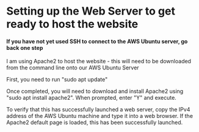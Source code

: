 # Setting up the Web Server to get ready to host the website
#### If you have not yet used SSH to connect to the AWS Ubuntu server, go back one step  
  
I am using Apache2 to host the website - this will need to be downloaded from the command line onto our AWS Ubuntu Server
  
First, you need to run "sudo apt update"  
  
Once completed, you will need to download and install Apache2 using "sudo apt install apache2". When prompted, enter "Y" and execute.  

To verify that this has successfully launched a web server, copy the IPv4 address of the AWS Ubuntu machine and type it into a web browser. If the Apache2 default page is loaded, this has been successfully launched.
